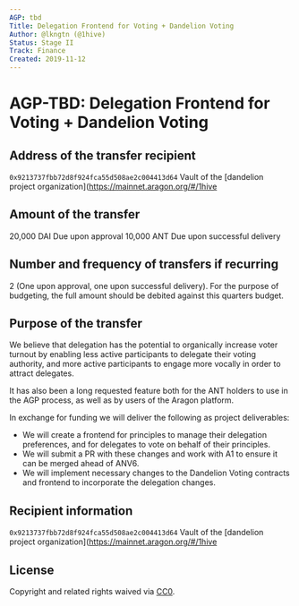 ```yaml
---
AGP: tbd
Title: Delegation Frontend for Voting + Dandelion Voting
Author: @lkngtn (@1hive)
Status: Stage II
Track: Finance
Created: 2019-11-12
---
```


# **AGP-TBD: Delegation Frontend for Voting + Dandelion Voting**

## **Address of the transfer recipient**

 `0x9213737fbb72d8f924fca55d508ae2c004413d64` Vault of the [dandelion project organization](https://mainnet.aragon.org/#/1hive

## **Amount of the transfer**

20,000 DAI Due upon approval
10,000 ANT Due upon successful delivery

## **Number and frequency of transfers if recurring**

2 (One upon approval, one upon successful delivery).
For the purpose of budgeting, the full amount should be debited against this quarters budget.

## **Purpose of the transfer**

We believe that delegation has the potential to organically increase voter turnout by enabling less active participants to delegate their voting authority, and more active participants to engage more vocally in order to attract delegates.

It has also been a long requested feature both for the ANT holders to use in the AGP process, as well as by users of the Aragon platform.

In exchange for funding we will deliver the following as project deliverables:
* We will create a frontend for principles to manage their delegation preferences, and for delegates to vote on behalf of their principles.
* We will submit a PR with these changes and work with A1 to ensure it can be merged ahead of ANV6.
* We will implement necessary changes to the Dandelion Voting contracts and frontend to incorporate the delegation changes.

## **Recipient information**

 `0x9213737fbb72d8f924fca55d508ae2c004413d64` Vault of the [dandelion project organization](https://mainnet.aragon.org/#/1hive

## **License**

Copyright and related rights waived via [CC0](https://creativecommons.org/publicdomain/zero/1.0/).
